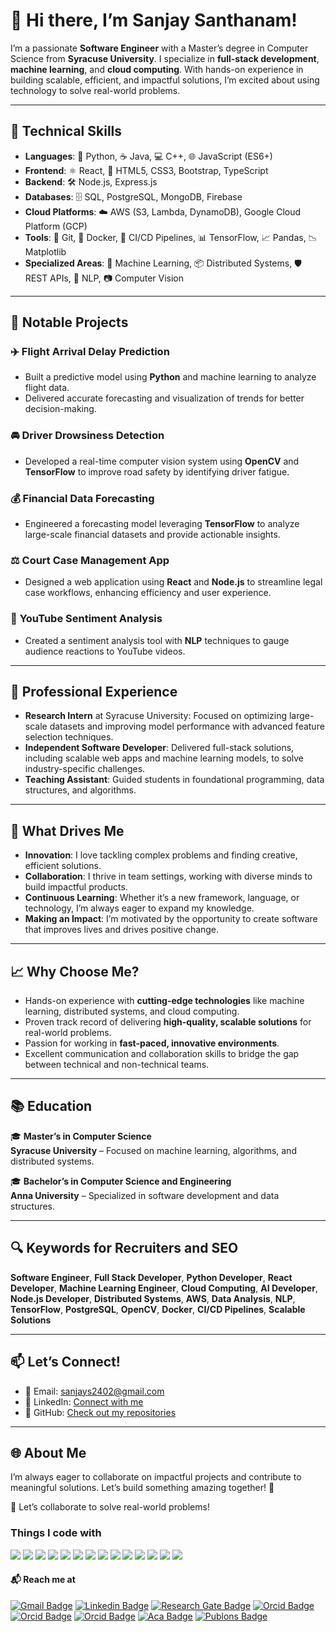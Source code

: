 # 👋 Hi there, I’m **Sanjay Santhanam**!

I’m a passionate **Software Engineer** with a Master’s degree in Computer Science from **Syracuse University**. I specialize in **full-stack development**, **machine learning**, and **cloud computing**. With hands-on experience in building scalable, efficient, and impactful solutions, I’m excited about using technology to solve real-world problems.

---

## 🚀 Technical Skills
- **Languages**: 🐍 Python, ☕ Java, 💻 C++, 🌐 JavaScript (ES6+)
- **Frontend**: ⚛️ React, 🎨 HTML5, CSS3, Bootstrap, TypeScript
- **Backend**: 🛠️ Node.js, Express.js
- **Databases**: 🗄️ SQL, PostgreSQL, MongoDB, Firebase
- **Cloud Platforms**: ☁️ AWS (S3, Lambda, DynamoDB), Google Cloud Platform (GCP)
- **Tools**: 🐙 Git, 🐳 Docker, 🔄 CI/CD Pipelines, 📊 TensorFlow, 📈 Pandas, 📉 Matplotlib
- **Specialized Areas**: 🤖 Machine Learning, 📦 Distributed Systems, 🛡️ REST APIs, 🧠 NLP, 📷 Computer Vision

---

## 🌟 Notable Projects
### ✈️ **Flight Arrival Delay Prediction**
- Built a predictive model using **Python** and machine learning to analyze flight data.
- Delivered accurate forecasting and visualization of trends for better decision-making.

### 🚘 **Driver Drowsiness Detection**
- Developed a real-time computer vision system using **OpenCV** and **TensorFlow** to improve road safety by identifying driver fatigue.

### 💰 **Financial Data Forecasting**
- Engineered a forecasting model leveraging **TensorFlow** to analyze large-scale financial datasets and provide actionable insights.

### ⚖️ **Court Case Management App**
- Designed a web application using **React** and **Node.js** to streamline legal case workflows, enhancing efficiency and user experience.

### 🎥 **YouTube Sentiment Analysis**
- Created a sentiment analysis tool with **NLP** techniques to gauge audience reactions to YouTube videos.

---

## 💼 Professional Experience
- **Research Intern** at Syracuse University: Focused on optimizing large-scale datasets and improving model performance with advanced feature selection techniques.
- **Independent Software Developer**: Delivered full-stack solutions, including scalable web apps and machine learning models, to solve industry-specific challenges.
- **Teaching Assistant**: Guided students in foundational programming, data structures, and algorithms.

---

## 🎯 What Drives Me
- **Innovation**: I love tackling complex problems and finding creative, efficient solutions.
- **Collaboration**: I thrive in team settings, working with diverse minds to build impactful products.
- **Continuous Learning**: Whether it’s a new framework, language, or technology, I’m always eager to expand my knowledge.
- **Making an Impact**: I’m motivated by the opportunity to create software that improves lives and drives positive change.

---

## 📈 Why Choose Me?
- Hands-on experience with **cutting-edge technologies** like machine learning, distributed systems, and cloud computing.
- Proven track record of delivering **high-quality, scalable solutions** for real-world problems.
- Passion for working in **fast-paced, innovative environments**.
- Excellent communication and collaboration skills to bridge the gap between technical and non-technical teams.

---

## 📚 Education
🎓 **Master’s in Computer Science**  
**Syracuse University** – Focused on machine learning, algorithms, and distributed systems.

🎓 **Bachelor’s in Computer Science and Engineering**  
**Anna University** – Specialized in software development and data structures.

---

## 🔍 Keywords for Recruiters and SEO
**Software Engineer**, **Full Stack Developer**, **Python Developer**, **React Developer**, **Machine Learning Engineer**, **Cloud Computing**, **AI Developer**, **Node.js Developer**, **Distributed Systems**, **AWS**, **Data Analysis**, **NLP**, **TensorFlow**, **PostgreSQL**, **OpenCV**, **Docker**, **CI/CD Pipelines**, **Scalable Solutions**

---

## 📫 Let’s Connect!
- 📧 Email: [sanjays2402@gmail.com](mailto:sanjays2402@gmail.com)  
- 🔗 LinkedIn: [Connect with me](https://www.linkedin.com/in/sanjays2402)  
- 🐙 GitHub: [Check out my repositories](https://github.com/sanjays2402)  

---

## 🌐 About Me
I’m always eager to collaborate on impactful projects and contribute to meaningful solutions. Let’s build something amazing together! 🚀

🚀 Let’s collaborate to solve real-world problems!


<h3>Things I code with</h3>
<p>
  <img src="https://img.shields.io/badge/C%2B%2B-00599C?style=for-the-badge&logo=c%2B%2B&logoColor=white" />
  <img src="https://img.shields.io/badge/C-00599C?style=for-the-badge&logo=c&logoColor=white" /> 
  <img src="https://img.shields.io/badge/Python-FFD43B?style=for-the-badge&logo=python&logoColor=blue" />
  <img src="https://img.shields.io/badge/Java-ED8B00?style=for-the-badge&logo=java&logoColor=white" />
  <img src="https://img.shields.io/badge/Go-00ADD8?style=for-the-badge&logo=go&logoColor=white" />
  <img src="https://img.shields.io/badge/JavaScript-323330?style=for-the-badge&logo=javascript&logoColor=F7DF1E" />
  <img src="https://img.shields.io/badge/Kotlin-0095D5?&style=for-the-badge&logo=kotlin&logoColor=white" />
  <img src="https://img.shields.io/badge/PHP-777BB4?style=for-the-badge&logo=php&logoColor=white" />
  <img src="https://img.shields.io/badge/R-276DC3?style=for-the-badge&logo=r&logoColor=white" />
  <img src="https://img.shields.io/badge/Pandas-2C2D72?style=for-the-badge&logo=pandas&logoColor=white" />
  <img src="https://img.shields.io/badge/TensorFlow-FF6F00?style=for-the-badge&logo=TensorFlow&logoColor=white" />
  <img src="https://img.shields.io/badge/Numpy-777BB4?style=for-the-badge&logo=numpy&logoColor=white" />
  <img src="https://img.shields.io/badge/HTML5-E34F26?style=for-the-badge&logo=html5&logoColor=white" />
  <img src="https://img.shields.io/badge/CSS3-1572B6?style=for-the-badge&logo=css3&logoColor=white" />
</p>

#### 📬 Reach me at

[![Gmail Badge](https://img.shields.io/badge/-Gmail-d14836?style=for-the-badge&logo=Gmail&logoColor=white&link=mailto:sanjays2402@gmail.com)](mailto:sanjays2402@gmail.com)
[![Linkedin Badge](https://img.shields.io/badge/-LinkedIn-blue?style=for-the-badge&logo=Linkedin&logoColor=white)](https://www.linkedin.com/in/sanjay24/)
[![Research Gate Badge](https://img.shields.io/badge/Research_Gate-00CCBB.svg?&style=for-the-badge&logo=ResearchGate&logoColor=white)](https://www.researchgate.net/profile/Sanjay-Santhanam-2)
[![Orcid Badge](https://img.shields.io/badge/ORCID-A6CE39?style=for-the-badge&logo=ORCID&logoColor=white)](https://orcid.org/orcid=0000-0001-6339-9651)
[![Orcid Badge](https://img.shields.io/badge/IEEE-00629B?style=for-the-badge&logo=IEEE&logoColor=white)](https://ieeexplore.ieee.org/author/37089308978)
[![Orcid Badge](https://img.shields.io/badge/Google_Scholar-4285F4?style=for-the-badge&logo=Google-Scholar&logoColor=white)](https://scholar.google.com/citations?user=qjNjjMYAAAAJ&hl=en)
[![Aca Badge](https://img.shields.io/badge/Academia-fff?style=for-the-badge&logo=academia&logoColor=black)](https://rmkec.academia.edu/SanjaySanthanam)
[![Publons Badge](https://img.shields.io/badge/Publons-336699?style=for-the-badge&logo=Publons&logoColor=black)](https://publons.com/researcher/4775065/sanjay-santhanam/)
